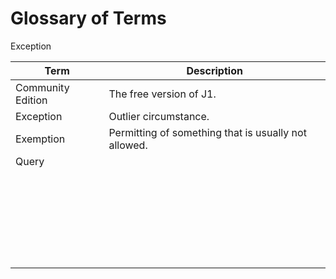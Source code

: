 # Glossary of Terms

Exception

| Term              | Description                                          |
| ----------------- | ---------------------------------------------------- |
| Community Edition | The free version of J1.                              |
| Exception         | Outlier circumstance.                                |
| Exemption         | Permitting of something that is usually not allowed. |
| Query             |                                                      |
|                   |                                                      |
|                   |                                                      |
|                   |                                                      |
|                   |                                                      |
|                   |                                                      |
|                   |                                                      |
|                   |                                                      |
|                   |                                                      |
|                   |                                                      |
|                   |                                                      |
|                   |                                                      |
|                   |                                                      |
|                   |                                                      |
|                   |                                                      |
|                   |                                                      |
|                   |                                                      |
|                   |                                                      |
|                   |                                                      |
|                   |                                                      |
|                   |                                                      |
|                   |                                                      |
|                   |                                                      |
|                   |                                                      |
|                   |                                                      |
|                   |                                                      |
|                   |                                                      |

